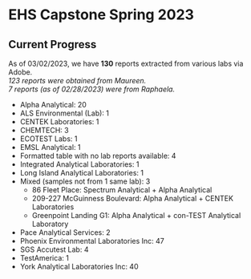 # EHS Capstone Spring 2023

## Current Progress

As of 03/02/2023, we have **130** reports extracted from various labs via Adobe.  
*123 reports were obtained from Maureen.*  
*7 reports (as of 02/28/2023) were from Raphaela.*  

*   Alpha Analytical: 20 
*   ALS Environmental (Lab): 1
*   CENTEK Laboratories: 1  
*   CHEMTECH: 3  
*   ECOTEST Labs: 1  
*   EMSL Analytical: 1  
*   Formatted table with no lab reports available: 4  
*   Integrated Analytical Laboratories: 1  
*   Long Island Analytical Laboratories: 1  
*   Mixed (samples not from 1 same lab): 3  
    *   86 Fleet Place: Spectrum Analytical + Alpha Analytical  
    *   209-227 McGuinness Boulevard: Alpha Analytical + CENTEK Laboratories  
    *   Greenpoint Landing G1: Alpha Analytical + con-TEST Analytical Laboratory  
*   Pace Analytical Services: 2  
*   Phoenix Environmental Laboratories Inc: 47  
*   SGS Accutest Lab: 4  
*   TestAmerica: 1  
*   York Analytical Laboratories Inc: 40
